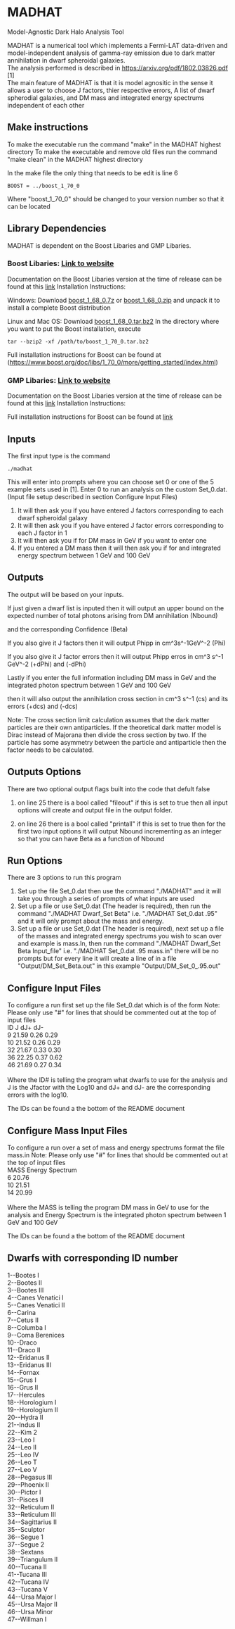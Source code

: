 # MADHAT
Model-Agnostic Dark Halo Analysis Tool

MADHAT is a numerical tool which implements a Fermi-LAT data-driven and model-independent analysis of gamma-ray emission due to dark matter annihilation in dwarf spheroidal galaxies.<br />
The analysis performed is described in https://arxiv.org/pdf/1802.03826.pdf [1]<br />
The main feature of MADHAT is that it is model agnositic in the sense it allows a user to choose J factors, thier respective errors, A list of dwarf spherodial galaxies, and DM mass and integrated energy spectrums independent of each other

## Make instructions
To make the executable run the command "make" in the MADHAT highest directory
To make the executable and remove old files run the command "make clean" in the MADHAT highest directory

In the make file the only thing that needs to be edit is line 6
```
BOOST = ../boost_1_70_0
```
Where  "boost_1_70_0" should be changed to your version number so that it can be located 

## Library Dependencies
MADHAT is dependent on the Boost Libaries and GMP Libaries. 

### Boost Libaries: [Link to website](https://www.boost.org/)

Documentation on the Boost Libaries version at the time of release can be found at this [link](https://www.boost.org/doc/libs/1_70_0/)
Installation Instructions:

Windows:
Download [boost_1_68_0.7z](https://www.boost.org/users/history/version_1_68_0.html) or [boost_1_68_0.zip](https://www.boost.org/users/history/version_1_68_0.html) and unpack it to install a complete Boost distribution

Linux and Mac OS:
Download [boost_1_68_0.tar.bz2](https://www.boost.org/users/history/version_1_68_0.html)
In the directory where you want to put the Boost installation, execute
```
tar --bzip2 -xf /path/to/boost_1_70_0.tar.bz2
```

Full installation instructions for Boost can be found at (https://www.boost.org/doc/libs/1_70_0/more/getting_started/index.html) 

### GMP Libaries: [Link to website](https://www.boost.org/)

Documentation on the Boost Libaries version at the time of release can be found at this [link](https://gmplib.org/manual/Introduction-to-GMP.html#Introduction-to-GMP)
Installation Instructions:

Full installation instructions for Boost can be found at [link](https://gmplib.org/manual/Installing-GMP.html) 

## Inputs 
The first input type is the command
```
./madhat
```
This will enter into prompts where you can choose set 0 or one of the 5 example sets used in [1]. Enter 0 to run an analysis on the custom Set_0.dat. (Input file setup described in section Configure Input Files)

1) It will then ask you if you have entered J factors corresponding to each dwarf spheroidal galaxy
2) It will then ask you if you have entered J factor errors corresponding to each J factor in 1
3) It will then ask you if for DM mass in GeV if you want to enter one
4) If you entered a DM mass then it will then ask you if for and integrated energy spectrum between 1 GeV and 100 GeV

## Outputs 
The output will be based on your inputs.

If just given a dwarf list is inputed then it will output an upper bound on the expected number of total photons arising from DM annihilation (Nbound)

and the corresponding Confidence (Beta)

If you also give it J factors then it will output Phipp in cm^3s^-1GeV^-2 (Phi)

If you also give it J factor errors then it will output Phipp erros in cm^3 s^-1 GeV^-2 (+dPhi) and (-dPhi)

Lastly if you enter the full information including DM mass in GeV and the integrated photon spectrum between 1 GeV and 100 GeV

then it will also output the annihilation cross section in cm^3 s^-1 (cs) and its errors (+dcs) and (-dcs)

Note: The cross section limit calculation assumes that the dark matter particles are their own antiparticles. If the theoretical dark matter model is Dirac instead of Majorana then divide the cross section by two. If the particle has some asymmetry between the particle and antiparticle then the factor needs to be calculated. 

## Outputs Options
There are two optional output flags built into the code that defult false 

1) on line 25 there is a bool called "fileout" if this is set to true then all input options will create and output file in the output folder.

2) on line 26 there is a bool called "printall" if this is set to true then for the first two input options it will output Nbound incrementing as an integer so that you can have Beta as a function of Nbound

## Run Options
There are 3 options to run this program

1) Set up the file Set_0.dat then use the command "./MADHAT" and it will take you through a series of prompts of what inputs are used
2) Set up a file or use Set_0.dat (The header is required), then run the command "./MADHAT Dwarf_Set Beta" i.e. "./MADHAT Set_0.dat .95" and it will only prompt about the mass and energy.
3) Set up a file or use Set_0.dat (The header is required), next set up a file of the masses and integrated energy spectrums you wish to scan over and example is mass.In, then run the command "./MADHAT Dwarf_Set Beta Input_file" i.e. "./MADHAT Set_0.dat .95 mass.in" there will be no prompts but for every line it will create a line of in a file "Output/DM_Set_Beta.out" in this example "Output/DM_Set_0_.95.out"


## Configure Input Files
To configure a run first set up the file Set_0.dat which is of the form
Note: Please only use "#" for lines that should be commented out at the top of input files
\
ID	J	dJ+	dJ-\
9	21.59	0.26	0.29\
10	21.52	0.26	0.29\
32	21.67	0.33	0.30\
36	22.25	0.37	0.62\
46	21.69	0.27	0.34\
\
Where the ID# is telling the program what dwarfs to use for the analysis and J is the Jfactor with the Log10 and dJ+ and dJ- are the corresponding errors with the log10.

The IDs can be found a the bottom of the README document

## Configure Mass Input Files
To configure a run over a set of mass and energy spectrums format the file mass.in
Note: Please only use "#" for lines that should be commented out at the top of input files
\
MASS	Energy Spectrum\
6	20.76\
10	21.51\
14	20.99\
\
Where the MASS is telling the program DM mass in GeV to use for the analysis and Energy Spectrum is the integrated photon spectrum between 1 GeV and 100 GeV

The IDs can be found a the bottom of the README document

## Dwarfs with corresponding ID number

 1--Bootes I\
 2--Bootes II\
 3--Bootes III\
 4--Canes Venatici I\
 5--Canes Venatici II\
 6--Carina\
 7--Cetus II\
 8--Columba I\
 9--Coma Berenices\
 10--Draco\
 11--Draco II\
 12--Eridanus II\
 13--Eridanus III\
 14--Fornax\
 15--Grus I\
 16--Grus II\
 17--Hercules\
 18--Horologium I\
 19--Horologium II\
 20--Hydra II\
 21--Indus II\
 22--Kim 2\
 23--Leo I\
 24--Leo II\
 25--Leo IV\
 26--Leo T\
 27--Leo V\
 28--Pegasus III\
 29--Phoenix II\
 30--Pictor I\
 31--Pisces II\
 32--Reticulum II\
 33--Reticulum III\
 34--Sagittarius II\
 35--Sculptor\
 36--Segue 1\
 37--Segue 2\
 38--Sextans\
 39--Triangulum II\
 40--Tucana II\
 41--Tucana III\
 42--Tucana IV\
 43--Tucana V\
 44--Ursa Major I\
 45--Ursa Major II\
 46--Ursa Minor\
 47--Willman I
